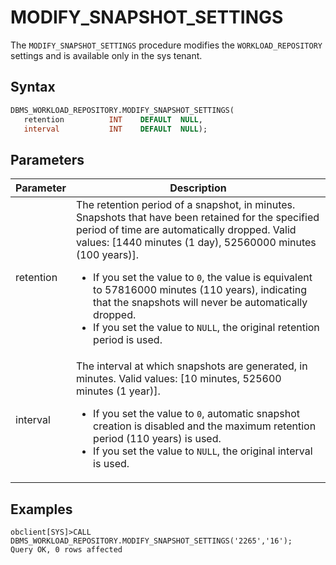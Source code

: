 # MODIFY_SNAPSHOT_SETTINGS

The `MODIFY_SNAPSHOT_SETTINGS` procedure modifies the `WORKLOAD_REPOSITORY` settings and is available only in the sys tenant.

## Syntax

```sql
DBMS_WORKLOAD_REPOSITORY.MODIFY_SNAPSHOT_SETTINGS(
   retention          INT    DEFAULT  NULL,
   interval           INT    DEFAULT  NULL);
```

## Parameters

| **Parameter** | **Description** |
| --- | --- |
| retention | The retention period of a snapshot, in minutes. Snapshots that have been retained for the specified period of time are automatically dropped. Valid values: [1440 minutes (1 day), 52560000 minutes (100 years)]. <ul><li>If you set the value to `0`, the value is equivalent to 57816000 minutes (110 years), indicating that the snapshots will never be automatically dropped.  </li><li>If you set the value to `NULL`, the original retention period is used. </li></ul> |
| interval | The interval at which snapshots are generated, in minutes. Valid values: [10 minutes, 525600 minutes (1 year)]. <ul><li>If you set the value to `0`, automatic snapshot creation is disabled and the maximum retention period (110 years) is used.</li><li>If you set the value to `NULL`, the original interval is used.</li></ul> |

## Examples

```shell
obclient[SYS]>CALL DBMS_WORKLOAD_REPOSITORY.MODIFY_SNAPSHOT_SETTINGS('2265','16');
Query OK, 0 rows affected
```
